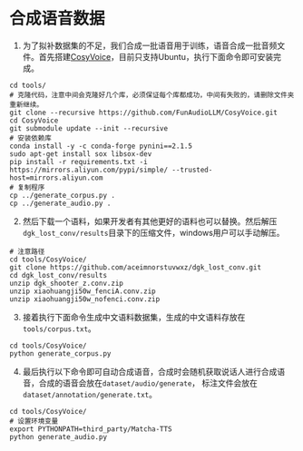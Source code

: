# 合成语音数据

1. 为了拟补数据集的不足，我们合成一批语音用于训练，语音合成一批音频文件。首先搭建[CosyVoice](https://github.com/FunAudioLLM/CosyVoice)，目前只支持Ubuntu，执行下面命令即可安装完成。
```shell
cd tools/
# 克隆代码，注意中间会克隆好几个库，必须保证每个库都成功，中间有失败的，请删除文件夹重新继续。
git clone --recursive https://github.com/FunAudioLLM/CosyVoice.git
cd CosyVoice
git submodule update --init --recursive
# 安装依赖库
conda install -y -c conda-forge pynini==2.1.5
sudo apt-get install sox libsox-dev
pip install -r requirements.txt -i https://mirrors.aliyun.com/pypi/simple/ --trusted-host=mirrors.aliyun.com
# 复制程序
cp ../generate_corpus.py .
cp ../generate_audio.py .
```

2. 然后下载一个语料，如果开发者有其他更好的语料也可以替换。然后解压`dgk_lost_conv/results`目录下的压缩文件，windows用户可以手动解压。
```shell
# 注意路径
cd tools/CosyVoice/
git clone https://github.com/aceimnorstuvwxz/dgk_lost_conv.git
cd dgk_lost_conv/results
unzip dgk_shooter_z.conv.zip
unzip xiaohuangji50w_fenciA.conv.zip
unzip xiaohuangji50w_nofenci.conv.zip
```

3. 接着执行下面命令生成中文语料数据集，生成的中文语料存放在`tools/corpus.txt`。
```shell
cd tools/CosyVoice/
python generate_corpus.py
```

4. 最后执行以下命令即可自动合成语音，合成时会随机获取说话人进行合成语音，合成的语音会放在`dataset/audio/generate`， 标注文件会放在`dataset/annotation/generate.txt`。
```shell
cd tools/CosyVoice/
# 设置环境变量
export PYTHONPATH=third_party/Matcha-TTS
python generate_audio.py
```
